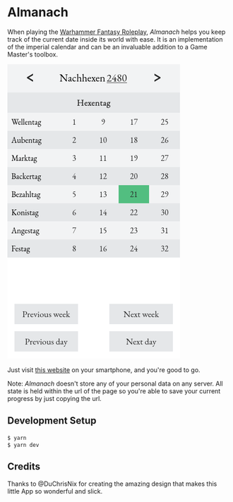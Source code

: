# Almanach

When playing the [Warhammer Fantasy Roleplay](wfrp4), _Almanach_ helps you keep track of the current date inside its world with ease. It is an implementation of the imperial calendar and can be an invaluable addition to a Game Master's toolbox.

![A screenshot of the App](./screenshot.png)

Just visit [this website](almanach) on your smartphone, and you're good to go.

Note: _Almanach_ doesn't store any of your personal data on any server. All state is held within the url of the page so you're able to save your current progress by just copying the url.

## Development Setup

```
$ yarn
$ yarn dev
```

[wfrp4]: https://www.cubicle7games.com/our-games/warhammer-fantasy-roleplay/
[almanach]: https://almanach.now.sh

## Credits

Thanks to @DuChrisNix for creating the amazing design that makes this little App so wonderful and slick.
